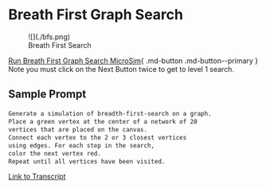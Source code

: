 # Breath First Graph Search

<figure markdown>
   ![](./bfs.png)
   <figcaption>Breath First Search</figcaption>
</figure>

[Run Breath First Graph Search MicroSim](./bfs.html){ .md-button .md-button--primary }
Note you must click on the Next Button twice to get to level 1 search.

## Sample Prompt

```linenums="0"
Generate a simulation of breadth-first-search on a graph.  
Place a green vertex at the center of a network of 20 
vertices that are placed on the canvas.  
Connect each vertex to the 2 or 3 closest vertices 
using edges. For each step in the search, 
color the next vertex red.  
Repeat until all vertices have been visited.
```

[Link to Transcript](https://chat.openai.com/share/1b72c39f-32d6-478d-98a6-d9292374c844)